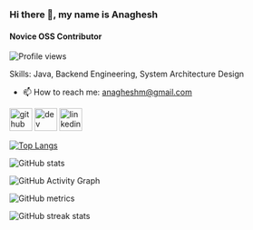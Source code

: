 ### Hi there 👋, my name is Anaghesh
#### Novice OSS Contributor

![Profile views](https://gpvc.arturio.dev/anaghesh-muruli)

Skills: Java, Backend Engineering, System Architecture Design

- 📫 How to reach me: anagheshm@gmail.com 


[<img src='https://cdn.jsdelivr.net/npm/simple-icons@3.0.1/icons/github.svg' alt='github' height='40'>](https://github.com/anaghesh-muruli)  [<img src='https://cdn.jsdelivr.net/npm/simple-icons@3.0.1/icons/dev-dot-to.svg' alt='dev' height='40'>](https://dev.to/anagheshmuruli)  [<img src='https://cdn.jsdelivr.net/npm/simple-icons@3.0.1/icons/linkedin.svg' alt='linkedin' height='40'>](https://www.linkedin.com/in/anagheshm/)  

[![Top Langs](https://github-readme-stats.vercel.app/api/top-langs/?username=anaghesh-muruli)](https://github.com/anuraghazra/github-readme-stats)

![GitHub stats](https://github-readme-stats.vercel.app/api?username=anaghesh-muruli&show_icons=true)  

![GitHub Activity Graph](https://activity-graph.herokuapp.com/graph?username=anaghesh-muruli)  

![GitHub metrics](https://metrics.lecoq.io/anaghesh-muruli)  

![GitHub streak stats](https://github-readme-streak-stats.herokuapp.com/?user=anaghesh-muruli)  
